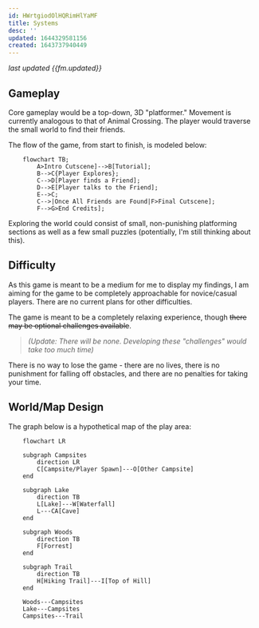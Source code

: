 ```yaml
---
id: HWrtgiodOlHQRimHlYaMF
title: Systems
desc: ''
updated: 1644329581156
created: 1643737940449
---
```

*last updated {{fm.updated}}*

## Gameplay

Core gameplay would be a top-down, 3D "platformer." Movement is currently analogous to that of Animal Crossing. The player would traverse the small world to find their friends.


The flow of the game, from start to finish, is modeled below:
```mermaid
    flowchart TB;
        A>Intro Cutscene]-->B[Tutorial];
        B-->C{Player Explores};
        C-->D[Player finds a Friend];
        D-->E[Player talks to the Friend];
        E-->C;
        C-->|Once All Friends are Found|F>Final Cutscene];
        F-->G>End Credits];     
```

Exploring the world could consist of small, non-punishing platforming sections as well as a few small puzzles (potentially, I'm still thinking about this).

## Difficulty

As this game is meant to be a medium for me to display my findings, I am aiming for the game to be completely approachable for novice/casual players. There are no current plans for other difficulties.

The game is meant to be a completely relaxing experience, though ~~there may be optional challenges available~~. 
> *(Update: There will be none. Developing these "challenges" would take too much time)*

There is no way to lose the game - there are no lives, there is no punishment for falling off obstacles, and there are no penalties for taking your time.

## World/Map Design

The graph below is a hypothetical map of the play area:

```mermaid
    flowchart LR

    subgraph Campsites
        direction LR
        C[Campsite/Player Spawn]---O[Other Campsite]
    end

    subgraph Lake
        direction TB
        L[Lake]---W[Waterfall]
        L---CA[Cave]
    end

    subgraph Woods
        direction TB
        F[Forrest]
    end

    subgraph Trail
        direction TB
        H[Hiking Trail]---I[Top of Hill]
    end

    Woods---Campsites
    Lake---Campsites
    Campsites---Trail
```